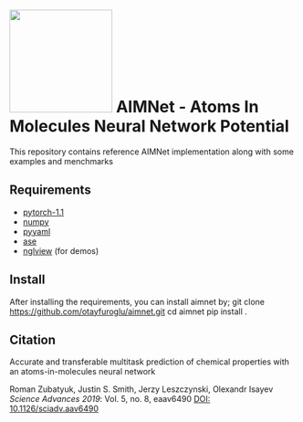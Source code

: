 
# <img src=aimnet_logo.png width=180 /> AIMNet - Atoms In Molecules Neural Network Potential 

This repository contains reference AIMNet implementation along with some examples and menchmarks


## Requirements

 - [pytorch-1.1](https://pytorch.org/) 
 - [numpy](https://www.numpy.org/)
 - [pyyaml](https://pyyaml.org/)
 - [ase](https://wiki.fysik.dtu.dk/ase/)
 - [nglview](http://nglviewer.org/nglview/latest/) (for demos)

## Install
After installing the requirements, you can install aimnet by;
git clone https://github.com/otayfuroglu/aimnet.git
cd aimnet
pip install .

## Citation
Accurate and transferable multitask prediction of chemical properties with an atoms-in-molecules neural network

Roman Zubatyuk, Justin S. Smith, Jerzy Leszczynski, Olexandr Isayev
_Science Advances_  *2019*: Vol. 5, no. 8, eaav6490 [DOI: 10.1126/sciadv.aav6490](https://advances.sciencemag.org/content/5/8/eaav6490)
